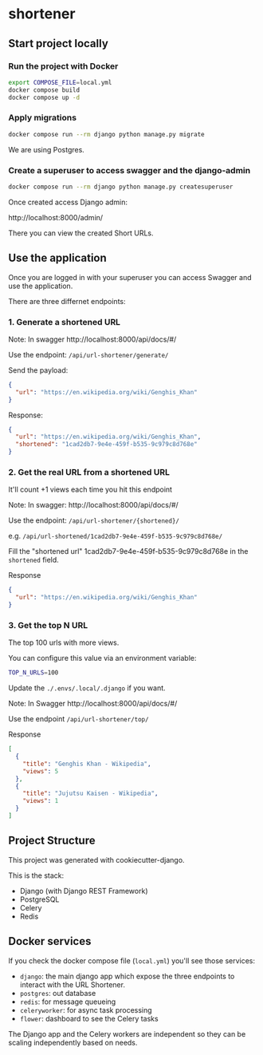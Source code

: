 # shortener

## Start project locally

### Run the project with Docker

```bash
export COMPOSE_FILE=local.yml
docker compose build
docker compose up -d
```

### Apply migrations

```bash
docker compose run --rm django python manage.py migrate
```

We are using Postgres.

### Create a superuser to access swagger and the django-admin

```bash
docker compose run --rm django python manage.py createsuperuser
```

Once created access Django admin:

http://localhost:8000/admin/

There you can view the created Short URLs.


## Use the application

Once you are logged in with your superuser you can access Swagger and use the application.

There are three differnet endpoints:

### 1. Generate a shortened URL

Note: In swagger http://localhost:8000/api/docs/#/

Use the endpoint: `/api/url-shortener/generate/`

Send the payload:

```json
{
  "url": "https://en.wikipedia.org/wiki/Genghis_Khan"
}
```

Response:

```json
{
  "url": "https://en.wikipedia.org/wiki/Genghis_Khan",
  "shortened": "1cad2db7-9e4e-459f-b535-9c979c8d768e"
}
```

### 2. Get the real URL from a shortened URL

It'll count +1 views each time you hit this endpoint

Note: In swagger: http://localhost:8000/api/docs/#/

Use the endpoint: `/api/url-shortener/{shortened}/`

e.g. `/api/url-shortened/1cad2db7-9e4e-459f-b535-9c979c8d768e/`

Fill the "shortened url" 1cad2db7-9e4e-459f-b535-9c979c8d768e in the `shortened` field.

Response

```json
{
  "url": "https://en.wikipedia.org/wiki/Genghis_Khan"
}
```

### 3. Get the top N URL 

The top 100 urls with more views.

You can configure this value via an environment variable:

```bash
TOP_N_URLS=100
```

Update the `./.envs/.local/.django` if you want.

Note: In Swagger http://localhost:8000/api/docs/#/

Use the endpoint `/api/url-shortener/top/`

Response 

```json
[
  {
    "title": "Genghis Khan - Wikipedia",
    "views": 5
  },
  {
    "title": "Jujutsu Kaisen - Wikipedia",
    "views": 1
  }
]
```

## Project Structure

This project was generated with cookiecutter-django.

This is the stack:
- Django (with Django REST Framework)
- PostgreSQL
- Celery 
- Redis


## Docker services

If you check the docker compose file (`local.yml`) you'll see those services:

- `django`: the main django app which expose the three endpoints to interact with the URL Shortener.
- `postgres`: out database
- `redis`: for message queueing 
- `celeryworker`: for async task processing
- `flower`: dashboard to see the Celery tasks

The Django app and the Celery workers are independent so they can be scaling independently based on needs.
